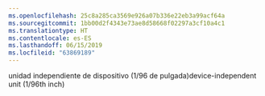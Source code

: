 ```yaml
---
ms.openlocfilehash: 25c8a285ca3569e926a07b336e22eb3a99acf64a
ms.sourcegitcommit: 1bb00d2f4343e73ae8d58668f02297a3cf10a4c1
ms.translationtype: HT
ms.contentlocale: es-ES
ms.lasthandoff: 06/15/2019
ms.locfileid: "63869189"
---
```

<span data-ttu-id="7dcd9-101">unidad independiente de dispositivo (1/96 de pulgada)</span><span class="sxs-lookup"><span data-stu-id="7dcd9-101">device-independent unit (1/96th inch)</span></span>
